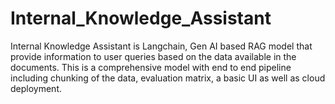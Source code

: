 # Internal_Knowledge_Assistant
Internal Knowledge Assistant is Langchain, Gen AI based RAG model that provide information to user queries based on the data available in the documents. 
This is a comprehensive model with end to end pipeline including chunking of the data, evaluation matrix, a basic UI as well as cloud deployment. 
